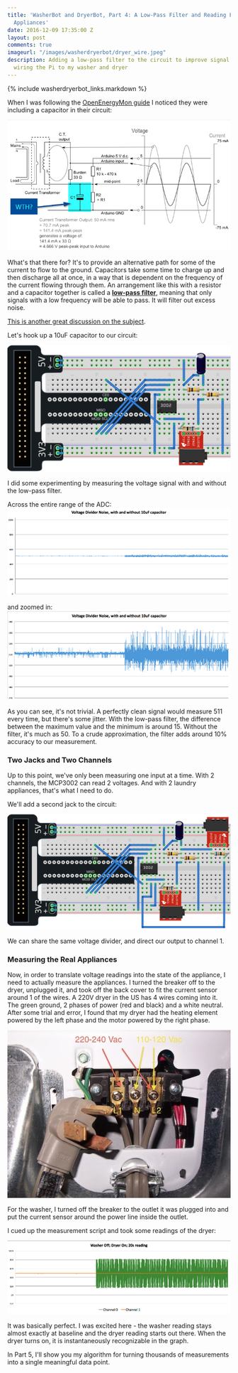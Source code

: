 ```yaml
---
title: 'WasherBot and DryerBot, Part 4: A Low-Pass Filter and Reading From Laundry
  Appliances'
date: 2016-12-09 17:35:00 Z
layout: post
comments: true
imageurl: "/images/washerdryerbot/dryer_wire.jpeg"
description: Adding a low-pass filter to the circuit to improve signal quality and
  wiring the Pi to my washer and dryer
---
```


{% include washerdryerbot_links.markdown %}

When I was following the [OpenEnergyMon guide](https://openenergymonitor.org/emon/buildingblocks/ct-sensors-interface) I noticed they were including a capacitor in their circuit:

![](/images/washerdryerbot/wth_capacitor.png)

What's that there for? It's to provide an alternative path for some of the current to flow to the ground. Capacitors take some time to charge up and then discharge all at once, in a way that is dependent on the frequency of the current flowing through them. An arrangement like this with a resistor and a capacitor together is called a __[low-pass filter](http://www.electronics-tutorials.ws/filter/filter_2.html)__, meaning that only signals with a low frequency will be able to pass. It will filter out excess noise.

[This is another great discussion on the subject](http://openenergymonitor.blogspot.fr/2010/03/reducing-noise-adding-capacitor.html).

Let's hook up a 10uF capacitor to our circuit:

![](/images/washerdryerbot/mcp3002_lowpass.png)

I did some experimenting by measuring the voltage signal with and without the low-pass filter.

Across the entire range of the ADC:
![](/images/washerdryerbot/lowpass_output.png)

and zoomed in:
![](/images/washerdryerbot/lowpass_output_zoomed.png)

As you can see, it's not trivial. A perfectly clean signal would measure 511 every time, but there's some jitter. With the low-pass filter, the difference between the maximum value and the minimum is around 15. Without the filter, it's much as 50. To a crude approximation, the filter adds around 10% accuracy to our measurement.

### Two Jacks and Two Channels

Up to this point, we've only been measuring one input at a time. With 2 channels, the MCP3002 can read 2 voltages. And with 2 laundry appliances, that's what I need to do.

We'll add a second jack to the circuit:

![](/images/washerdryerbot/mcp3002_2jack.png)

We can share the same voltage divider, and direct our output to channel 1.

### Measuring the Real Appliances

Now, in order to translate voltage readings into the state of the appliance, I need to actually measure the appliances. I turned the breaker off to the dryer, unplugged it, and took off the back cover to fit the current sensor around 1 of the wires. A 220V dryer in the US has 4 wires coming into it. The green ground, 2 phases of power (red and black) and a white neutral. After some trial and error, I found that my dryer had the heating element powered by the left phase and the motor powered by the right phase.

![](/images/washerdryerbot/dryer_wire.jpeg)

For the washer, I turned off the breaker to the outlet it was plugged into and put the current sensor around the power line inside the outlet.

I cued up the measurement script and took some readings of the dryer:

![](/images/washerdryerbot/washeroff_dryeron.png)

It was basically perfect. I was excited here - the washer reading stays almost exactly at baseline and the dryer reading starts out there. When the dryer turns on, it is instantaneously recognizable in the graph.

In Part 5, I'll show you my algorithm for turning thousands of measurements into a single meaningful data point.